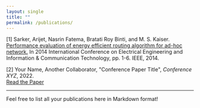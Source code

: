 ```yaml
---
layout: single
title: ""
permalink: /publications/
---
```


<!-- # Publications -->

[1] Sarker, Arijet, Nasrin Fatema, Bratati Roy Binti, and M. S. Kaiser. [Performance evaluation of energy efficient routing algorithm for ad-hoc network.](https://ieeexplore.ieee.org/abstract/document/6919094) In 2014 International Conference on Electrical Engineering and Information & Communication Technology, pp. 1-6. IEEE, 2014.  


[2] Your Name, Another Collaborator, "Conference Paper Title", *Conference XYZ*, 2022.  
[Read the Paper](http://example.com/paper3.pdf)

---

Feel free to list all your publications here in Markdown format!
